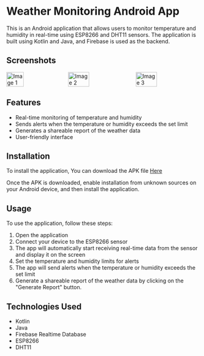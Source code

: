 
# Weather Monitoring Android App
This is an Android application that allows users to monitor temperature and humidity in real-time using ESP8266 and DHT11 sensors. The application is built using Kotlin and Java, and Firebase is used as the backend.

## Screenshots

<div style="display:flex;justify-content:space-between;width:100%;">
  <img src="https://previews.dropbox.com/p/thumb/AB6aebhTeA2MJgOqEFosn_hhFxmX9KhRTtHsP6PPATCBq_MUpE1-1oVZrJL16XQVCPo-6Tds0i_ux560mGHZmAEh47yMibjD3F8ARQW9sRPVGf9qoxmKpSruLrfgDyTKhe3iRRBXrXLNuQJ-1aVkbq2hPah-KhTFRaXCZNuFaGlkwoMTrwfqtxhyu3BFtjKOm_kceHGmt4RH03ccQXXQgEovtvBlaT3qk_BbNJ51MdvA3NiedQ257CQmo8ad7yp6-bXGzG9gq5deQOp8iag0bXUyeW_HN-lCw2kzmT5WSG_kfT-M-esZpehj6tlvs7b04bkhwxc56ZUemSR3bRZOqephtNJFQ8EZV7_51Rj4qCQAiT7foJMJUEXgfzHO-XxNzKY/p.jpeg" alt="Image 1" style="width:30%;">
  <img src="https://previews.dropbox.com/p/thumb/AB5nQyRz4qmDFw4fcnIQ4xn6B0SW-FJOP2XLCsuA4X3elz3llmu_8F7eauVPyP2e0Oftl6LqqFc1DE35CFirUy0ST9hXqs823PnqzI5JTwQfn28n1bYPieDrgqkWC0u1nbl16ebHA8XqwF6yMpszebR_lAJqkIyS2iYva0LV53fOAoxEU4a_i0Xd3uS8FsqENXVB83yhb8ZOehIib2j9haMPCLhFiGnvbr__UQ-5RTZDkY48r9Ge0tXKWBcceeW7OX5nYd1heDcTxM3L5XZ6TmgYwxrKQEexKOHswveWMubVhPhT2iHuO5QLGHoBXKI4FFzFVpJhb-vlg_uzxiGeEw9ulURB0hO1a-3XOHkVZvI2NeEZjxOFRKGANowkk-K4vaM/p.jpeg" alt="Image 2" style="width:33%;">
  <img src="https://previews.dropbox.com/p/thumb/AB4YlVtuvSiX4jLo47TMmO30eBX-MBl2KYX-He9Ydl0REuG1WBsvbTOxysDHC9DbVt_bBJArblDFBmGgPFiBvMlLTE4CkcM0Murs8Ri6xkmHHu6SjoDmipBu7YZdfKNGnicnLNtDan48SWxjzShIewDnv2K7nTHXX3qxvc3qW9o-NzAwpFLP7_At-z-3NwTPt2RLeUedMDAQkQFibbN_mVLXfGHeWgM591bUEDGFBKbPt82X5_wGoss6mYUhEahP9KZkxYAC1NwVT7dwp8cdyjj-N20UwvRy54GH1Og5hp9lFe0zC4Ue0ldKrolyDQbPXGTT6k7gXm0z01Rn81zf91oaIFh1qY-lNMgFa_o2U6-xq53MBXwsbI25eoigmM4g9vM/p.jpeg" alt="Image 3" style="width:33%;">
</div>



## Features
* Real-time monitoring of temperature and humidity
* Sends alerts when the temperature or humidity exceeds the set limit
* Generates a shareable report of the weather data
* User-friendly interface


## Installation
To install the application, You can download the APK file [Here](#https://drive.google.com/file/d/1vzMcgOjNl8Yy_NaboR-mm2qKFXhm2xbU/view?usp=sharing)


Once the APK is downloaded, enable installation from unknown sources on your Android device, and then install the application.


## Usage
To use the application, follow these steps:

1. Open the application
2. Connect your device to the ESP8266 sensor
3. The app will automatically start receiving real-time data from the sensor and display it on the screen
4. Set the temperature and humidity limits for alerts
5. The app will send alerts when the temperature or humidity exceeds the set limit
6. Generate a shareable report of the weather data by clicking on the "Generate Report" button.


## Technologies Used
* Kotlin
* Java
* Firebase Realtime Database
* ESP8266
* DHT11

